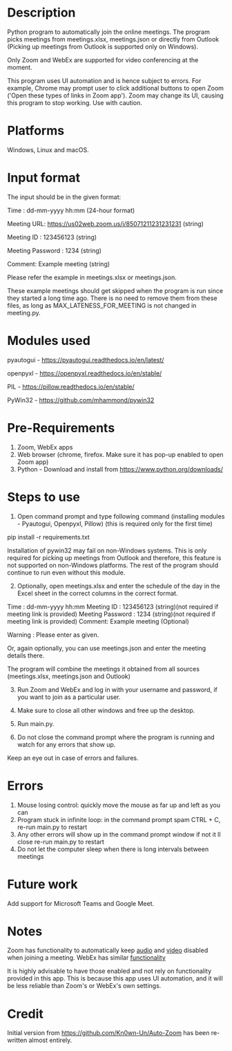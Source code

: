 # Description

Python program to automatically join the online meetings.
The program picks meetings from meetings.xlsx, meetings.json or directly from Outlook
(Picking up meetings from Outlook is supported only on Windows).

Only Zoom and WebEx are supported for video conferencing at the moment.

This program uses UI automation and is hence subject to errors.
For example, Chrome may prompt user to click additional buttons to open Zoom ('Open these types of links in Zoom app').
Zoom may change its UI, causing this program to stop working.
Use with caution.

# Platforms

Windows, Linux and macOS.

# Input format

The input should be in the given format:

Time : dd-mm-yyyy hh:mm (24-hour format)

Meeting URL: https://us02web.zoom.us/j/85071211231231231 (string)

Meeting ID : 123456123 (string)

Meeting Password : 1234 (string)

Comment: Example meeting (string)

Please refer the example in meetings.xlsx or meetings.json.

These example meetings should get skipped when the program is run since they started a long time ago.
There is no need to remove them from these files, as long as MAX_LATENESS_FOR_MEETING is not changed in meeting.py.

# Modules used

pyautogui - https://pyautogui.readthedocs.io/en/latest/

openpyxl - https://openpyxl.readthedocs.io/en/stable/

PIL - https://pillow.readthedocs.io/en/stable/

PyWin32 - https://github.com/mhammond/pywin32

# Pre-Requirements

1. Zoom, WebEx apps
2. Web browser (chrome, firefox. Make sure it has pop-up enabled to open Zoom app)
3. Python - Download and install from https://www.python.org/downloads/

# Steps to use

1. Open command prompt and type following command (installing modules - Pyautogui, Openpyxl, Pillow) (this is required only for the first time)

pip install -r requirements.txt

Installation of pywin32 may fail on non-Windows systems.
This is only required for picking up meetings from Outlook and therefore, this feature is not supported on non-Windows platforms.
The rest of the program should continue to run even without this module.

2. Optionally, open meetings.xlsx and enter the schedule of the day in the Excel sheet in the correct columns in the correct format.

Time : dd-mm-yyyy hh:mm Meeting ID : 123456123 (string)(not required if meeting link is provided) Meeting Password : 1234 (string)(not required if meeting link is provided) Comment: Example meeting (Optional)

Warning : Please enter as given.

Or, again optionally, you can use meetings.json and enter the meeting details there.

The program will combine the meetings it obtained from all sources (meetings.xlsx, meetings.json and Outlook)

3. Run Zoom and WebEx and log in with your username and password, if you want to join as a particular user.

4. Make sure to close all other windows and free up the desktop.

5. Run main.py.

6. Do not close the command prompt where the program is running and watch for any errors that show up.

Keep an eye out in case of errors and failures.

# Errors

1. Mouse losing control: quickly move the mouse as far up and left as you can
2. Program stuck in infinite loop: in the command prompt spam CTRL + C, re-run main.py to restart
3. Any other errors will show up in the command prompt window if not it ll close re-run main.py to restart
4. Do not let the computer sleep when there is long intervals between meetings

# Future work

Add support for Microsoft Teams and Google Meet.

# Notes

Zoom has functionality to automatically keep [audio](https://support.zoom.us/hc/en-us/articles/203024649-Muting-your-microphone-when-joining-a-meeting) and [video](https://support.zoom.us/hc/en-us/articles/4404456197133-Turning-video-off-when-joining-a-meeting) disabled when joining a meeting.
WebEx has similar [functionality](https://help.webex.com/en-us/article/npg35it/Webex-App-%7C-Choose-the-default-audio-and-video-for-meetings)

It is highly advisable to have those enabled and not rely on functionality provided in this app.
This is because this app uses UI automation, and it will be less reliable than Zoom's or WebEx's own settings.

# Credit

Initial version from https://github.com/Kn0wn-Un/Auto-Zoom has been re-written almost entirely.

